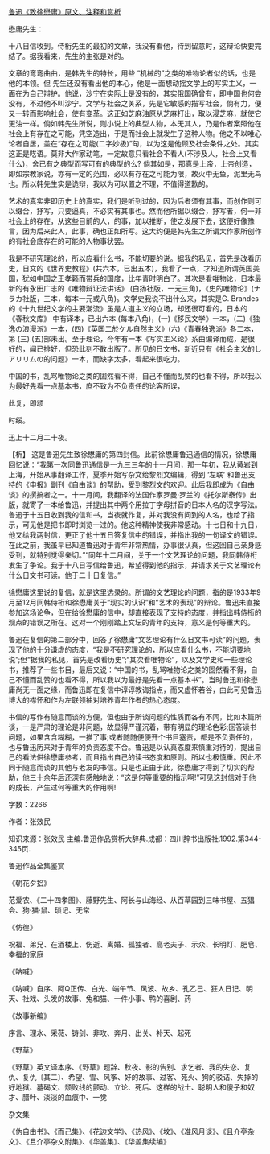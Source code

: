 [鲁迅《致徐懋庸》原文、注释和赏析](https://www.vrrw.net/wx/9471.html)

懋庸先生：

十八日信收到。侍桁先生的最初的文章，我没有看他，待到留意时，这辩论快要完结了。据我看来，先生的主张是对的。

文章的弯弯曲曲，是韩先生的特长，用些 “机械的”之类的唯物论者似的话，也是他的本领。但 先生还没有看出他的本心，他是一面想动摇文学上的写实主义，一面在为自己辩护。他说，沙宁在实际上是没有的，其实俄国确曾有，即中国也何尝没有，不过他不叫沙宁。文学与社会之关系，先是它敏感的描写社会，倘有力，便又一转而影响社会，使有变革。这正如芝麻油原从芝麻打出，取以浸芝麻，就使它更油一样。倘如韩先生所说，则小说上的典型人物，本无其人，乃是作者案照他在社会上有存在之可能，凭空造出，于是而社会上就发生了这种人物。他之不以唯心论者自居，盖在“存在之可能(二字妙极)”句，以为这是他顾及社会条件之处。其实这正是呓语。莫非大作家动笔，一定故意只看社会不看人(不涉及人，社会上又看什么)，舍已有之典型而写可有的典型的么? 倘其如是，那真是上帝，上帝创造，即如宗教家说，亦有一定的范围，必以有存在之可能为限，故火中无鱼，泥里无鸟也。所以韩先生实是诡辩，我以为可以置之不理，不值得道歉的。

艺术的真实非即历史上的真实，我们是听到过的，因为后者须有其事，而创作则可以缀合，抒写，只要逼真，不必实有其事也。然而他所据以缀合，抒写者，何一非社会上的存在，从这些目前的人，的事，加以推断，使之发展下去，这便好像豫言，因为后来此人，此事，确也正如所写。这大约便是韩先生之所谓大作家所创作的有社会底存在的可能的人物事状罢。

我是不研究理论的，所以应看什么书，不能切要的说。据我的私见，首先是改看历史，日文的《世界史教程》(共六本，已出五本)，我看了一点，才知道所谓英国美国，犹如中国之王孝籁而带兵的国度，比年青时明白了。其次是看唯物论，日本最新的有永田广志的《唯物辩证法讲话》 (白扬社版，一元三角)，《史的唯物论》(ナラカ社版，三本，每本一元或八角)。文学史我说不出什么来，其实是G. Brandes的《十九世纪文学的主要潮流》虽是人道主义的立场，却还很可看的，日本的 《春秋文库》 中有译本，已出六本 (每本八角)，(一)《移民文学》一本，(二)《独逸の浪漫派》一本，(四)《英国二於ケル自然主义》(六)《青春独逸派》各二本，第 (三) (五)部未出。至于理论，今年有一本《写实主义论》系由编译而成，是很好的，闻已排好，但恐此刻不敢出版了。所见的日文书，新近只有《社会主义的しアリリムの的问题》一本，而缺字太多，看起来很吃力。

中国的书，乱骂唯物论之类的固然看不得，自己不懂而乱赞的也看不得，所以我以为最好先看一点基本书，庶不致为不负责任的论客所误，

此复，即颂

时绥。

迅上十二月二十夜。



【析】 这是鲁迅先生致徐懋庸的第四封信。此前徐懋庸鲁迅通信的情况，徐懋庸回忆说：“我第一次同鲁迅通信是一九三三年的十一月间，那一年初，我从黄岩到上海，开始从事翻译工作，夏季开始写杂文给黎烈文编辑，得到 ‘左联’ 和鲁迅支持的《申报》副刊《自由谈》的帮助，受到黎烈文的欢迎。此后我即成为《自由谈》的撰搞者之一。十一月间，我翻译的法国作家罗曼·罗兰的《托尔斯泰传》出版，就寄了一本给鲁迅，并提出其中两个用拉丁字母拼音的日本人名的汉字写法。鲁迅于十五日收到我的信和书，当夜就作复，并对我没有问到的人名，也给了指示，可见他是把书即时浏览一过的。他这种精神使我非常感动。十七日和十九日，他又给我两封信，更正了他十五日答复信中的错误，并指出我的一句译文的错误。在此之前，我虽早已知道鲁迅对于青年非常热情，办事很认真，但这回自己亲身感受到，就特别觉得亲切。”“同年十二月间，关于一个文艺理论的问题，我同韩侍桁发生了争论。我于十八日写信给鲁迅，希望得到他的指示，并请求关于文艺理论有什么日文书可读。他于二十日复信。”

徐懋庸这里说的复信，就是这里选录的。所谓的文艺理论的问题，指的是1933年9月至12月间韩侍桁和徐懋庸关于“现实的认识”和“艺术的表现”的辩论。鲁迅未直接参加这场论争，但在给徐懋庸的信中，却直接表现了支持的态度，并指出韩侍桁的观点的错误之所在。这对一个刚刚踏上文坛的青年的支持，意义是何等重大的。

鲁迅在复信的第二部分中，回答了徐懋庸“文艺理论有什么日文书可读”的问题，表现了他的十分谦虚的态度，“我是不研究理论的，所以应看什么书，不能切要地说”;但“据我的私见，首先是改看历史”;“其次看唯物论”，以及文学史和一些理论书，推荐了一些书目，最后又说：“中国的书，乱骂唯物论之类的固然看不得，自己不懂而乱赞的也看不得，所以我以为最好是先看一点基本书”。当时鲁迅和徐懋庸尚无一面之缘，而鲁迅即在复信中谆谆教诲指点，而又虚怀若谷，由此可见鲁迅博大的襟怀和作为左联领袖对培养青年作者的热心态度。

书信的写作有随意而谈的方便，但也由于所谈问题的性质而各有不同，比如本篇所谈，一是严肃的理论是非问题，故显得严谨沉着，带有明显的理论色彩;回答读书问题，如果含含糊糊，一推了事;或者随随便便开个书目塞责，都是不负责任的，也与鲁迅历来对于青年的负责态度不合。鲁迅是以认真态度来慎重对待的，提出自己的看法供徐懋庸参考，而且指出自己的读书态度和原则。所以也极慎重。因此不同于随意而谈的其他与老友的书信。只是也正由于此，徐懋庸才得到了切实的帮助，他三十余年后还深有感触地说：“这是何等重要的指示啊!”可见这封信对于他的成长，产生过何等重大的作用啊!

字数：2266

作者：张效民

知识来源：张效民 主编.鲁迅作品赏析大辞典.成都：四川辞书出版社.1992.第344-345页.

鲁迅作品全集鉴赏

《朝花夕拾》

范爱农、《二十四孝图》、藤野先生、阿长与山海经、从百草园到三味书屋、五猖会、狗·猫·鼠、琐记、无常

《仿徨》

祝福、弟兄、在酒楼上、伤逝、离婚、孤独者、高老夫子、示众、长明灯、肥皂、幸福的家庭

《呐喊》

《呐喊》自序、阿Q正传、白光、端午节、风波、故乡、孔乙己、狂人日记、明天、社戏、头发的故事、兔和猫、一件小事、鸭的喜剧、药

《故事新编》

序言、理水、采薇、铸剑、非攻、奔月、出关、补天、起死

《野草》

《野草》英文译本序、《野草》题辞、秋夜、影的告别、求乞者、我的失恋、复仇、复仇〔其二〕、希望、雪、风筝、好的故事、过客、死火、狗的驳诘、失掉的好地狱、墓碣文、颓败线的颤动、立论、死后、这样的战士、聪明人和傻子和奴才、腊叶、淡淡的血痕中、一觉

杂文集

《伪自由书》、《而己集》、《花边文学》、《热风》、《坟》、《准风月谈》、《且介亭杂文》、《且介亭杂文附集》、《华盖集》、《华盖集续编》

